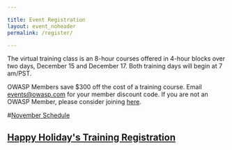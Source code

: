 ```yaml
---

title: Event Registration
layout: event_noheader
permalink: /register/

---
```

The virtual training class is an 8-hour courses offered in 4-hour blocks over two days, December 15 and December 17. Both training days will begin at 7 am/PST.

OWASP Members save $300 off the cost of a training course. Email events@owasp.com for your member discount code. If you are not an OWASP Member, please consider joining [here](https://owasp.org/membership/).

#[November Schedule](/schedule_nov/)
## [Happy Holiday's Training Registration](https://www.eventbrite.com/e/happy-holidays-owasp-virtual-developer-training-dec-15-dec-17-tickets-220884460367)
